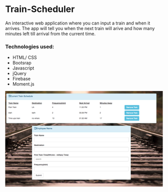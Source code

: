 # Train-Scheduler

An interactive web application where you can input a train and when it arrives. The app will tell you when the next train will arive and how many minutes left till arrival from the current time.

### Technologies used:

* HTML/ CSS
* Bootsrap
* Javascript
* jQuery
* Firebase
* Moment.js


![Alt text](assets/images/github.png?raw=true "train")